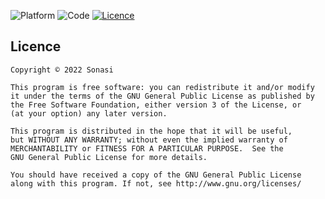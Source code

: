 ![Platform](https://img.shields.io/badge/Platform-Web-red.svg)
![Code](https://img.shields.io/badge/Code-HTML%20CSS-blue.svg)
[![Licence](https://img.shields.io/badge/Licence-GNU%20GPLv3-lightgrey.svg)](http://www.gnu.org/licenses/)

## Licence

    Copyright © 2022 Sonasi

    This program is free software: you can redistribute it and/or modify
    it under the terms of the GNU General Public License as published by
    the Free Software Foundation, either version 3 of the License, or
    (at your option) any later version.

    This program is distributed in the hope that it will be useful,
    but WITHOUT ANY WARRANTY; without even the implied warranty of
    MERCHANTABILITY or FITNESS FOR A PARTICULAR PURPOSE.  See the
    GNU General Public License for more details.

    You should have received a copy of the GNU General Public License
    along with this program. If not, see http://www.gnu.org/licenses/
